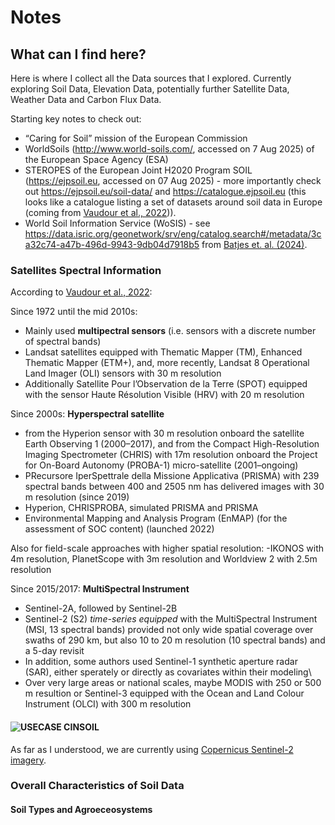 # Notes

## What can I find here? 

Here is where I collect all the Data sources that I explored. Currently exploring Soil Data, Elevation Data, potentially further Satellite Data, Weather Data and Carbon Flux Data. 


Starting key notes to check out: 
- “Caring for Soil” mission of the European Commission
- WorldSoils (http://www.world-soils.com/, accessed on 7 Aug 2025) of the European Space Agency (ESA)
- STEROPES of the European Joint H2020 Program SOIL (https://ejpsoil.eu, accessed on 07 Aug 2025) - more importantly check out https://ejpsoil.eu/soil-data/ and https://catalogue.ejpsoil.eu (this looks like a catalogue listing a set of datasets around soil data in Europe (coming from [Vaudour et al., 2022](../papers/Vaudour_et_al_2022.pdf))).
- World Soil Information Service (WoSIS) - see https://data.isric.org/geonetwork/srv/eng/catalog.search#/metadata/3ca32c74-a47b-496d-9943-9db04d7918b5 from [Batjes et. al. (2024)](../papers/Batjes_2024.pdf).




### Satellites Spectral Information 
According to [Vaudour et al., 2022](../papers/Vaudour_et_al_2022.pdf):

Since 1972 until the mid 2010s: 
- Mainly used __multipectral sensors__ (i.e. sensors with a discrete number of spectral bands)
- Landsat satellites equipped with Thematic Mapper (TM), Enhanced Thematic Mapper (ETM+), and, more recently, Landsat 8 Operational Land Imager (OLI) sensors with 30 m resolution
- Additionally Satellite Pour l’Observation de la Terre (SPOT) equipped with the sensor Haute Résolution Visible (HRV) with 20 m resolution


Since 2000s: __Hyperspectral satellite__ 
-  from the Hyperion sensor with 30 m resolution onboard the satellite Earth Observing 1 (2000–2017), and from the Compact High-Resolution Imaging Spectrometer (CHRIS) with 17m resolution onboard the Project for On-Board Autonomy (PROBA-1) micro-satellite (2001–ongoing)
- PRecursore IperSpettrale della Missione Applicativa (PRISMA) with 239 spectral bands between 400 and 2505 nm has delivered images with 30 m resolution (since 2019)
- Hyperion, CHRISPROBA, simulated PRISMA and PRISMA 
- Environmental Mapping and Analysis Program (EnMAP) (for the assessment of SOC content) (launched 2022)

Also for field-scale approaches with higher spatial resolution:
-IKONOS with 4m resolution, PlanetScope with 3m resolution and Worldview 2 with 2.5m resolution

Since 2015/2017: __MultiSpectral Instrument__ 
- Sentinel-2A, followed by Sentinel-2B 
- Sentinel-2 (S2) _time-series equipped_ with the MultiSpectral Instrument (MSI, 13 spectral bands) provided not only wide spatial coverage over swaths of 290 km, but also 10 to 20 m resolution (10 spectral bands) and a 5-day revisit
- In addition, some authors used Sentinel-1 synthetic aperture radar (SAR), either sperately or directly as covariates within their modeling\
- Over very large areas or national scales, maybe MODIS with 250 or 500 m resultion or Sentinel-3 equipped with the Ocean and Land Colour Instrument (OLCI) with 300 m resolution


#### ![USECASE CINSOIL](https://img.shields.io/badge/USECASE%20CINSOIL-green)

As far as I understood, we are currently using [Copernicus Sentinel-2 imagery](https://sentinels.copernicus.eu/web/sentinel/sentinel-data-access/sentinel-products/copernicus-sentinel-2-msi-level-2h-and-level-2f-1).

### Overall Characteristics of Soil Data

#### Soil Types and Agroeceosystems 

